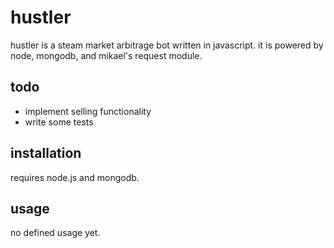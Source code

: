hustler
=======

hustler is a steam market arbitrage bot written in javascript. it is powered by
node, mongodb, and mikael's request module.

todo
----
+ implement selling functionality
+ write some tests

installation
------------

requires node.js and mongodb.

usage
-----

no defined usage yet.
